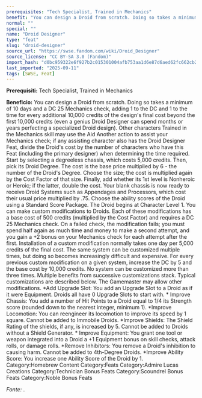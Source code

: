 ```yaml
---
prerequisites: "Tech Specialist, Trained in Mechanics"
benefit: "You can design a Droid from scratch. Doing so takes a minimum of 10 days and a DC 25 Mechanics check, adding 1 to the DC and 1 to the time for every additional 10,000 credits of the design's final cost beyond the first 10,000 credits (even a genius Droid Designer can spend months or years perfecting a specialized Droid design). Other characters Trained in the Mechanics skill may use the Aid Another action to assist your Mechanics check; if any assisting character also has the Droid Designer Feat, divide the Droid's cost by the number of characters who have this Feat (including the primary designer) when determining the time required.  Start by selecting a degreeless chassis, which costs 5,000 credits. Then, pick its Droid Degree. The cost is the base price multiplied by 6 - the number of the Droid's Degree. Choose the size; the cost is multiplied again by the Cost Factor of that size. Finally, add whether its 1st level is Nonheroic or Heroic; if the latter, double the cost. Your blank chassis is now ready to receive Droid Systems such as Appendages and Processors, which cost their usual price multiplied by .75. Choose the ability scores of the Droid using a Standard Score Package. The Droid begins at Character Level 1.  You can make custom modifications to Droids. Each of these modifications has a base cost of 500 credits (multiplied by the Cost Factor) and requires a DC 25 Mechanics check. On a failed check, the modification fails; you must spend half again as much time and money to make a second attempt, and you gain a +2 bonus on your Mechanics check for each attempt after the first.  Installation of a custom modification normally takes one day per 5,000 credits of the final cost. The same system can be customized multiple times, but doing so becomes increasingly difficult and expensive. For every previous custom modification on a given system, increase the DC by 5 and the base cost by 10,000 credits. No system can be customized more than three times. Multiple benefits from successive customizations stack. Typical customizations are described below. The Gamemaster may allow other modifications. *Add Upgrade Slot: You add an Upgrade Slot to a Droid as if it were Equipment. Droids all have 0 Upgrade Slots to start with. * Improve Chassis: You add a number of Hit Points to a Droid equal to 1/4 its Strength score (rounded down to the nearest integer, minimum 1). *Improve Locomotion: You can reengineer its locomotion to improve its speed by 1 square. Cannot be added to Immobile Droids. *Improve Shields: The Shield Rating of the shields, if any, is increased by 5. Cannot be added to Droids without a Shield Generator. * Improve Equipment: You grant one tool or weapon integrated into a Droid a +1 Equipment bonus on skill checks, attack rolls, or damage rolls. *Remove Inhibitors: You remove a Droid's inhibition to causing harm. Cannot be added to 4th-Degree Droids. *Improve Ability Score: You increase one Ability Score of the Droid by 1. Category:Homebrew Content Category:Feats Category:Admire Lucas Creations Category:Technician Bonus Feats Category:Scoundrel Bonus Feats Category:Noble Bonus Feats"
normal: ""
special: ""
name: "Droid Designer"
type: "feat"
slug: "droid-designer"
source_url: "https://swse.fandom.com/wiki/Droid_Designer"
source_license: "CC BY-SA 3.0 (Fandom)"
import_hash: "d0bc959322e6f927b2c015301004afb753aa1d6e87d6aed62fc662cb2d4cf42b"
last_imported: "2025-09-11"
tags: [SWSE, Feat]
---
```

**Prerequisiti:** Tech Specialist, Trained in Mechanics

**Beneficio:** You can design a Droid from scratch. Doing so takes a minimum of 10 days and a DC 25 Mechanics check, adding 1 to the DC and 1 to the time for every additional 10,000 credits of the design's final cost beyond the first 10,000 credits (even a genius Droid Designer can spend months or years perfecting a specialized Droid design). Other characters Trained in the Mechanics skill may use the Aid Another action to assist your Mechanics check; if any assisting character also has the Droid Designer Feat, divide the Droid's cost by the number of characters who have this Feat (including the primary designer) when determining the time required.  Start by selecting a degreeless chassis, which costs 5,000 credits. Then, pick its Droid Degree. The cost is the base price multiplied by 6 - the number of the Droid's Degree. Choose the size; the cost is multiplied again by the Cost Factor of that size. Finally, add whether its 1st level is Nonheroic or Heroic; if the latter, double the cost. Your blank chassis is now ready to receive Droid Systems such as Appendages and Processors, which cost their usual price multiplied by .75. Choose the ability scores of the Droid using a Standard Score Package. The Droid begins at Character Level 1.  You can make custom modifications to Droids. Each of these modifications has a base cost of 500 credits (multiplied by the Cost Factor) and requires a DC 25 Mechanics check. On a failed check, the modification fails; you must spend half again as much time and money to make a second attempt, and you gain a +2 bonus on your Mechanics check for each attempt after the first.  Installation of a custom modification normally takes one day per 5,000 credits of the final cost. The same system can be customized multiple times, but doing so becomes increasingly difficult and expensive. For every previous custom modification on a given system, increase the DC by 5 and the base cost by 10,000 credits. No system can be customized more than three times. Multiple benefits from successive customizations stack. Typical customizations are described below. The Gamemaster may allow other modifications. *Add Upgrade Slot: You add an Upgrade Slot to a Droid as if it were Equipment. Droids all have 0 Upgrade Slots to start with. * Improve Chassis: You add a number of Hit Points to a Droid equal to 1/4 its Strength score (rounded down to the nearest integer, minimum 1). *Improve Locomotion: You can reengineer its locomotion to improve its speed by 1 square. Cannot be added to Immobile Droids. *Improve Shields: The Shield Rating of the shields, if any, is increased by 5. Cannot be added to Droids without a Shield Generator. * Improve Equipment: You grant one tool or weapon integrated into a Droid a +1 Equipment bonus on skill checks, attack rolls, or damage rolls. *Remove Inhibitors: You remove a Droid's inhibition to causing harm. Cannot be added to 4th-Degree Droids. *Improve Ability Score: You increase one Ability Score of the Droid by 1. Category:Homebrew Content Category:Feats Category:Admire Lucas Creations Category:Technician Bonus Feats Category:Scoundrel Bonus Feats Category:Noble Bonus Feats

*Fonte:* .